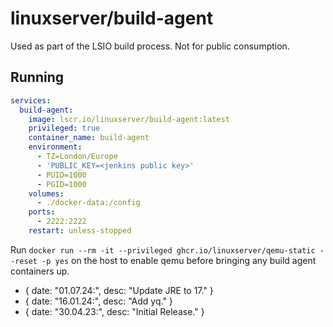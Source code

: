 <!-- DO NOT EDIT THIS FILE MANUALLY -->
<!-- Please read https://github.com/linuxserver/docker-build-agent/blob/main/.github/CONTRIBUTING.md -->
# linuxserver/build-agent

Used as part of the LSIO build process. Not for public consumption.

## Running

```yml
services:
  build-agent:
    image: lscr.io/linuxserver/build-agent:latest
    privileged: true
    container_name: build-agent
    environment:
      - TZ=London/Europe
      - 'PUBLIC_KEY=<jenkins public key>'
      - PUID=1000
      - PGID=1000
    volumes:
      - ./docker-data:/config
    ports:
      - 2222:2222
    restart: unless-stopped
```

Run `docker run --rm -it --privileged ghcr.io/linuxserver/qemu-static --reset -p yes` on the host to enable qemu before bringing any build agent containers up.

- { date: "01.07.24:", desc: "Update JRE to 17." }
- { date: "16.01.24:", desc: "Add yq." }
- { date: "30.04.23:", desc: "Initial Release." }
